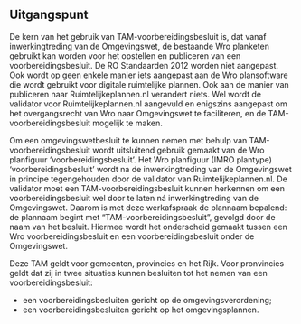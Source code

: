 ## Uitgangspunt

De kern van het gebruik van TAM-voorbereidingsbesluit is, dat vanaf inwerkingtreding van de Omgevingswet, de bestaande Wro planketen gebruikt kan worden voor het opstellen en publiceren van een voorbereidingsbesluit. De RO Standaarden 2012 worden niet aangepast. Ook wordt op geen enkele manier iets aangepast aan de Wro plansoftware die wordt gebruikt voor digitale ruimtelijke plannen. Ook aan de manier van publiceren naar Ruimtelijkeplannen.nl verandert niets. Wel wordt de validator voor Ruimtelijkeplannen.nl aangevuld en enigszins aangepast om het overgangsrecht van Wro naar Omgevingswet te faciliteren, en de TAM-voorbereidingsbesluit mogelijk te maken.

Om een omgevingswetbesluit te kunnen nemen met behulp van TAM-voorbereidingsbesluit wordt uitsluitend gebruik gemaakt van de Wro planfiguur ‘voorbereidingsbesluit’. 
Het Wro planfiguur (IMRO plantype) ‘voorbereidingsbesluit’ wordt na de inwerkingtreding van de Omgevingswet in principe tegengehouden door de validator van Ruimtelijkeplannen.nl. De validator moet een TAM-voorbereidingsbesluit kunnen herkennen om een voorbereidingsbesluit wel door te laten ná inwerkingtreding van de Omgevingswet. Daarom is met deze werkafspraak de plannaam bepalend: de plannaam begint met “TAM-voorbereidingsbesluit”, gevolgd door de naam van het besluit. Hiermee wordt het onderscheid gemaakt tussen een Wro voorbereidingsbesluit en een voorbereidingsbesluit onder de Omgevingswet.

Deze TAM geldt voor gemeenten, provincies en het Rijk. Voor pronvincies geldt dat zij in twee situaties kunnen besluiten tot het nemen van een voorbereidingsbesluit:
- een voorbereidingsbesluiten gericht op de omgevingsverordening;
- een voorbereidingsbesluiten gericht op het omgevingsplannen. 




